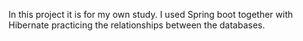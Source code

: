 In this project it is for my own study. I used Spring boot together with Hibernate practicing the relationships between the databases.

